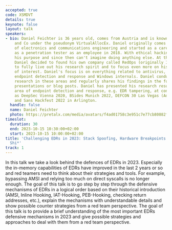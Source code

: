 ```yaml
---
accepted: true
code: XSMDVT
details: true
keynote: false
layout: talk
speakers:
- bio: Daniel Feichter is 36 years old, comes from Austria and is known on Twitter
    and Co under the pseudonym VirtualAllocEx. Daniel originally comes from the corner
    of electronics and communications engineering and started as a career changer
    as a penetration tester as an employee in 2018. With ethical hacking, Daniel found
    his purpose and since then can't imagine doing anything else. At the end of 2020,
    Daniel decided to found his own company called RedOps (originally Infosec Tirol),
    to fully live out his research spirit and to focus even more on his main area
    of interest. Daniel's focus is on everything related to antivirus, endpoint protection,
    endpoint detection and response and Windows internals. Daniel conducts ongoing
    research in these areas and regularly shares his findings in the form of conference
    presentations or blog posts. Daniel has presented his research results in the
    area of endpoint detection and response, e.g. EDR tampering, at conferences such
    as DeepSec Vienna 2020, BSides Munich 2022, DEFCON 30 Las Vegas (Adversary Village)
    and Sans Hackfest 2022 in Arlington.
  handle: false
  name: Daniel Feichter
  photo: https://pretalx.com/media/avatars/f4ad01758c3e951c7e77cb80882fb6e7_Mc0LrrK.jpg
timeslot:
  duration: 30
  end: 2023-10-15 10:30:00+02:00
  start: 2023-10-15 10:00:00+02:00
title: 'Challenging EDRs in 2023: Stack Spoofing, Hardware Breakpoints and All That
  Shi*'
track: 1
---
```


In this talk we take a look behind the defences of EDRs in 2023.
Especially the in-memory capabilities of EDRs have improved in the last 2 years or so and red teamers need to think about their strategies and tools.
For example, bypassing AMSI and relying too much on direct syscalls is no longer enough.
The goal of this talk is to go step by step through the defensive mechanisms of EDRs in a logical order based on their historical introduction (AMSI, Inline Hooking, IAT-Hooking, PEB-Hooking, checking return addresses, etc.), explain the mechanisms with understandable details and show possible counter strategies from a red team perspective.
The goal of this talk is to provide a brief understanding of the most important EDRs defensive mechanisms in 2023 and give possible strategies and approaches to deal with them from a red team perspective.